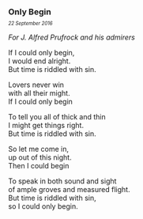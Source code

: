 ### Only Begin
<p style="margin:0; margin-top: -0.5rem">
  <em>
    <small><small>22 September 2016</small></small>
  </em>
</p>

*For J. Alfred Prufrock and his admirers*

If I could only begin,\
I would end alright.\
But time is riddled with sin.

Lovers never win\
with all their might.\
If I could only begin

To tell you all of thick and thin\
I might get things right.\
But time is riddled with sin.

So let me come in,\
up out of this night.\
Then I could begin

To speak in both sound and sight\
of ample groves and measured flight.\
But time is riddled with sin,\
so I could only begin.
